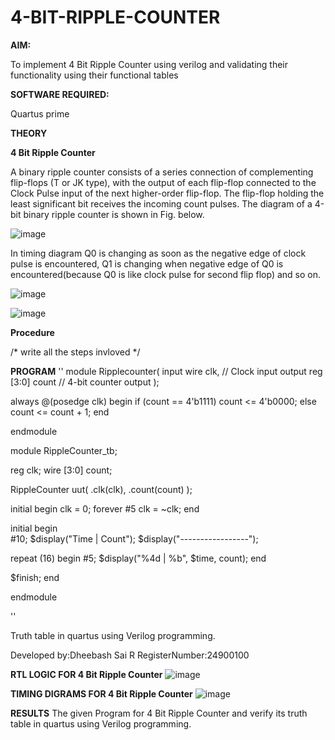 # 4-BIT-RIPPLE-COUNTER

**AIM:**

To implement  4 Bit Ripple Counter using verilog and validating their functionality using their functional tables

**SOFTWARE REQUIRED:**

Quartus prime

**THEORY**

**4 Bit Ripple Counter**

A binary ripple counter consists of a series connection of complementing flip-flops (T or JK type), with the output of each flip-flop connected to the Clock Pulse input of the next higher-order flip-flop. The flip-flop holding the least significant bit receives the incoming count pulses. The diagram of a 4-bit binary ripple counter is shown in Fig. below.

![image](https://github.com/naavaneetha/4-BIT-RIPPLE-COUNTER/assets/154305477/cb4b74d4-31ab-4359-95d0-d22e67daba13)

In timing diagram Q0 is changing as soon as the negative edge of clock pulse is encountered, Q1 is changing when negative edge of Q0 is encountered(because Q0 is like clock pulse for second flip flop) and so on.

![image](https://github.com/naavaneetha/4-BIT-RIPPLE-COUNTER/assets/154305477/a573a7d6-014e-4e54-93e6-e2ac9530960b)

![image](https://github.com/naavaneetha/4-BIT-RIPPLE-COUNTER/assets/154305477/85e1958a-2fc1-49bb-9a9f-d58ccbf3663c)

**Procedure**

/* write all the steps invloved */

**PROGRAM**
''
module Ripplecounter(
   input wire clk,  // Clock input
   output reg [3:0] count // 4-bit counter output
);


always @(posedge clk) begin
   if (count == 4'b1111) 
       count <= 4'b0000;
   else
       count <= count + 1; 
end

endmodule


module RippleCounter_tb;

reg clk;
wire [3:0] count;


RippleCounter uut(
   .clk(clk),
   .count(count)
);


initial begin
   clk = 0;
   forever #5 clk = ~clk; 
end


initial begin  
   #10;
   $display("Time | Count");
   $display("-----------------");
   
   
   repeat (16) begin
       #5;
       $display("%4d | %b", $time, count);
   end
   

   $finish;
end

endmodule

''

 Truth table in quartus using Verilog programming.

 Developed by:Dheebash Sai R
 RegisterNumber:24900100


**RTL LOGIC FOR 4 Bit Ripple Counter**
![image](https://github.com/user-attachments/assets/11e35942-2257-4de7-af3f-2db860e074c4)


**TIMING DIGRAMS FOR 4 Bit Ripple Counter**
![image](https://github.com/user-attachments/assets/def4d4a3-139a-4e31-bf4b-27071957f3c2)


**RESULTS**
The given Program for 4 Bit Ripple Counter and verify its truth table in quartus using Verilog programming.


